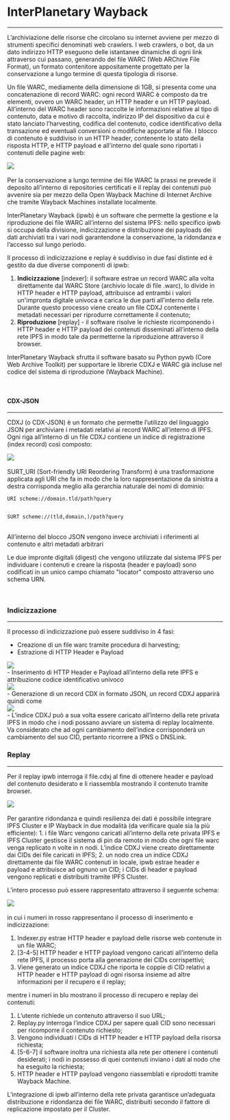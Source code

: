 <div class="text-center">
    <h1>InterPlanetary Wayback</h1>
    <hr>
</div>
L’archiviazione delle risorse che circolano su internet avviene per mezzo di strumenti specifici denominati web crawlers. 
I web crawlers, o bot, da un dato indirizzo HTTP eseguono delle istantanee dinamiche di ogni link attraverso cui passano, generando dei file WARC (Web ARChive File Format), un formato contenitore appositamente progettato per 
la conservazione a lungo termine di questa tipologia di risorse.

Un file WARC, mediamente della dimensione di 1GB, si presenta come una concatenazione di record WARC: ogni record WARC è composto da tre elementi, ovvero un WARC header, un HTTP header e un HTTP payload.
All’interno del WARC header sono raccolte le informazioni relative al tipo di contenuto, data e motivo di raccolta, indirizzo IP del dispositivo da cui è stato lanciato l’harvesting, codifica del contenuto, codice identificativo della transazione ed eventuali conversioni o modifiche apportate al file. 
I blocco di contenuto è suddiviso in un HTTP header, contenente lo stato della risposta HTTP, e HTTP payload  e all'interno del quale sono riportati i contenuti delle pagine web:
<br>
<div class="text-center">
    <img src="docs/wayback/img/warc.png">
</div>
<br>
Per la conservazione a lungo termine dei file WARC la prassi ne prevede il deposito all’interno di repositories certificati e il replay dei contenuti può avvenire sia per mezzo della Open Wayback Machine di Internet Archive che tramite Wayback Machines installate localmente. 

InterPlanetary Wayback (ipwb) è un software che permette la gestione e la riproduzione dei file WARC all’interno del sistema IPFS: nello specifico ipwb si occupa della divisione, indicizzazione e distribuzione dei payloads dei dati archiviati tra i vari nodi garantendone la conservazione, la ridondanza e l’accesso sul lungo periodo. 

Il processo di indicizzazione e replay è suddiviso in due fasi distinte ed è gestito da due diverse componenti di ipwb:
1. <b>Indicizzazione</b> [indexer]: il software estrae un record WARC alla volta direttamente dal WARC Store (archivio locale di file .warc), lo divide in HTTP header e HTTP payload, attribuisce ad entrambi i valori un'impronta digitale univoca e carica le due parti all’interno della rete. Durante questo processo viene creato un file CDXJ contenente i metadati necessari per riprodurre correttamente il contenuto;
2. <b>Riproduzione</b> [replay] - il software risolve le richieste ricomponendo i HTTP header e HTTP payload dei contenuti disseminati all’interno della rete IPFS in modo tale da permetterne la riproduzione attraverso il browser.

InterPlanetary Wayback sfrutta il software basato su Python pywb (Core Web Archive Toolkit) per supportare le librerie CDXJ e WARC già incluse nel codice del sistema di riproduzione (Wayback Machine). 

<br>
<h4>CDX-JSON</h4>
<hr>   

CDXJ (o CDX-JSON) è un formato che permette l’utilizzo del linguaggio JSON per archiviare i metadati relativi ai record WARC all’interno di IPFS. Ogni riga all’interno di un file CDXJ contiene un indice di registrazione (index record) così composto:
<br>
<div class="text-center">
    <img src="docs/wayback/img/cdx.png">
</div>
<br>
SURT_URI (Sort-friendly URI Reordering Transform) è una trasformazione applicata agli URI che fa in modo che la loro rappresentazione da sinistra a destra corrisponda meglio alla gerarchia naturale dei nomi di dominio:
<div class="text-center">
<code>
URI scheme://domain.tld/path?query

SURT scheme://(tld,domain,)/path?query
</code>
</div>
<br>   
All’interno del blocco JSON vengono invece archiviati i riferimenti al contenuto e altri metadati arbitrari

Le due impronte digitali (digest) che vengono utilizzate dal sistema IPFS per individuare i contenuti  e creare la risposta (header e payload) sono codificati in un unico campo chiamato "locator" composto attraverso uno schema URN.

<br>
<h3>Indicizzazione</h3>
<hr>

Il processo di indicizzazione può essere suddiviso in 4 fasi:

- Creazione di un file warc tramite procedura di harvesting;
- Estrazione di HTTP Header e Payload
<div class="text-center">
    <img src="docs/wayback/img/warc.png">
</div>
- Inserimento di HTTP Header e Payload all’interno della rete IPFS e attribuzione codice identificativo univoco
<div class="text-center">
    <img src="docs/wayback/img/ingest.png">
</div>
- Generazione di  un record CDX in formato JSON, un record CDXJ apparirà quindi come
<div class="text-center">
    <img src="docs/wayback/img/cdxj.png">
</div>
- L’indice CDXJ può a sua volta essere caricato all’interno della rete privata IPFS in modo che i nodi possano avviare un sistema di replay localmente. Va considerato che ad ogni cambiamento dell’indice corrisponderà un cambiamento del suo CID, pertanto ricorrere a IPNS o DNSLink.

<br>
<h3>Replay</h3>
<hr>

Per il replay ipwb interroga il file.cdxj al fine di ottenere header e payload del contenuto desiderato e li riassembla mostrando il contenuto tramite browser.
<br>
<div class="text-center">
    <img src="docs/wayback/img/replay.png">
</div>
<br>
Per garantire ridondanza e quindi resilienza dei dati è possibile integrare IPFS Cluster e IP Wayback in due modalità (da verificare quale sia la più efficiente):
1. i file Warc vengono caricati all’interno della rete privata IPFS e IPFS Cluster gestisce il sistema di pin da remoto in modo che ogni file warc venga replicato n volte in n nodi. L’indice CDXJ viene creato direttamente dai CIDs dei file caricati in IPFS;
2. un nodo crea un indice CDXJ direttamente dai file WARC contenuti in locale, ipwb estrae header e payload  e attribuisce ad ognuno un CID; i CIDs di header e payload vengono replicati e distribuiti tramite IPFS Cluster.

L’intero processo può essere rappresentato attraverso il seguente schema:
<br>
<div class="text-center">
    <img src="docs/wayback/img/ipwb-flow.png">
</div>
<br>
in cui i numeri in rosso rappresentano il processo di inserimento e indicizzazione:

1. Indexer.py estrae HTTP header e payload delle risorse web contenute in un file WARC;
2. [3-4-5] HTTP header e HTTP payload vengono caricati all’interno della rete IPFS, il processo porta alla generazione dei CIDs corrispettivi;
6. Viene generato un indice CDXJ che riporta le coppie di CID relativi a HTTP header e HTTP payload di ogni risorsa insieme ad altre informazioni per il recupero e il replay;

mentre i numeri in blu mostrano il processo di recupero e replay dei contenuti:
1. L’utente richiede un contenuto attraverso il suo URL;
2. Replay.py interroga l’indice CDXJ per sapere quali CID sono necessari per ricomporre il contenuto richiesto;
3. Vengono individuati i CIDs di HTTP header e HTTP payload della risorsa richiesta;
4. [5-6-7] il software inoltra una richiesta alla rete per ottenere i contenuti desiderati; i nodi in possesso di quei contenuti inviano i dati al nodo che ha eseguito la richiesta;
8. HTTP header e HTTP payload vengono riassemblati e riprodotti tramite Wayback Machine.

L’integrazione di ipwb all’interno della rete privata garantisce un’adeguata distribuzione e ridondanza dei file WARC, distribuiti secondo il fattore di replicazione impostato per il Cluster. 
